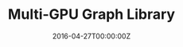 ---
title: Multi-GPU Graph Library
summary: Accelerating Static and Dynamic Graph Operations
tags:
- impact
- c3sr
date: "2016-04-27T00:00:00Z"

# Optional external URL for project (replaces project detail page).
external_link: ""

image:
  caption: 
  focal_point: Smart

links:
- icon: github
  icon_pack: fab
  name: Graph Challenge Code
  url: https://github.com/c3sr/graph_challenge
- icon: github
  icon_pack: fab
  name: Graph Library Code
  url: https://github.com/c3sr/pangolin
- icon: github
  icon_pack: fab
  name: Graph Dataset Tools
  url: https://github.com/cwpearson/graph-datasets
- icon: link
  icon_pack: fa
  name: Graph Dataset Statistics
  url: https://graph-datasets-stats.netlify.com
url_code: ""
url_pdf: ""
url_slides: ""
url_video: ""

# Slides (optional).
#   Associate this project with Markdown slides.
#   Simply enter your slide deck's filename without extension.
#   E.g. `slides = "example-slides"` references `content/slides/example-slides.md`.
#   Otherwise, set `slides = ""`.
slides: ""
---